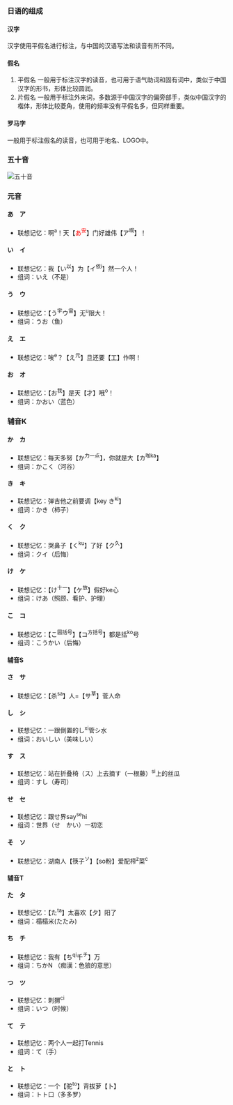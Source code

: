 ### 日语的组成
#### 汉字
汉字使用平假名进行标注，与中国的汉语写法和读音有所不同。
#### 假名
1. 平假名
一般用于标注汉字的读音，也可用于语气助词和固有词中，类似于中国汉字的形书，形体比较圆润。
2. 片假名
一般用于标注外来词，多数源于中国汉字的偏旁部手，类似中国汉字的楷体，形体比较菱角，使用的频率没有平假名多，但同样重要。
#### 罗马字
一般用于标注假名的读音，也可用于地名、LOGO中。
### 五十音
![五十音](https://timgsa.baidu.com/timg?image&quality=80&size=b9999_10000&sec=1586850390442&di=33f8697b67a8895802ea8b56a070b35d&imgtype=0&src=http%3A%2F%2Fh.hiphotos.baidu.com%2Fzhidao%2Fpic%2Fitem%2Fb90e7bec54e736d140c1a8b59a504fc2d46269b8.jpg)

### 元音
#### あ　ア
* 联想记忆：啊<sup>a</sup>！天【<font color=#FF0000 >あ<sup>安</sup></font>】门好雄伟【ア<sup>啊</sup>】！

#### い　イ
* 联想记忆：我【い<sup>以</sup>】为【イ<sup>依i</sup>】然一个人！
* 组词：いえ（不是）

#### う　ウ
* 联想记忆：【う<sup>宇</sup>ウ<sup>宙</sup>】无<sup>u</sup>限大！
* 组词：うお（鱼）

#### え　エ
* 联想记忆：唉<sup>e</sup>？【え<sup>元</sup>】旦还要【工】作啊！

#### お　オ
* 联想记忆：【お<sup>我</sup>】是天【才】哦<sup>o</sup>！
* 组词：かおい（蓝色）

### 辅音K
#### か　カ
* 联想记忆：每天多努【か<sup>力一点</sup>】，你就是大【カ<sup>咖ka</sup>】
* 组词：かこく（河谷）

#### き　キ
* 联想记忆：弹吉他之前要调【key き<sup>ki</sup>】
* 组词：かき（柿子）

#### く　ク
* 联想记忆：哭鼻子【く<sup>ku</sup>】了好【ク<sup>久</sup>】
* 组词：クイ（后悔）

#### け　ケ
* 联想记忆：【け<sup>十一</sup>】【ケ<sup>放</sup>】假好ke心
* 组词：けあ（照顾、看护、护理）

#### こ　コ
* 联想记忆：【こ<sup>圆括号</sup>】【コ<sup>方括号</sup>】都是括<sup>ko</sup>号
* 组词：こうかい（后悔）

#### 辅音S
#### さ　サ
* 联想记忆：【杀<sup>sa</sup>】人=【サ<sup>草</sup>】菅人命

#### し　シ
* 联想记忆：一跟倒置的し<sup>xi</sup>管シ水
* 组词：おいしい（美味しい）

#### す　ス
* 联想记忆：站在折叠椅（ス）上去摘す（一根藤）<sup>si</sup>上的丝瓜
* 组词：すし（寿司）

#### せ　セ
* 联想记忆：跟せ界say<sup>se</sup>hi
* 组词：世界（せ　かい）一初恋
#### そ　ソ
* 联想记忆：湖南人【筷子<sup>ソ</sup>】【so粉】爱配榨<sup>z</sup>菜<sup>c</sup>

#### 辅音T
#### た　タ
* 联想记忆：【た<sup>ta</sup>】太喜欢【夕】阳了
* 组词：榻榻米(たたみ)

#### ち　チ
* 联想记忆：我有【ち<sup>qi</sup>千<sup>チ</sup>】万
* 组词：ちかN （痴漢：色狼的意思）

#### つ　ツ
* 联想记忆：刺猬<sup>ci</sup>
* 组词：いつ（时候）

#### て　テ
* 联想记忆：两个人一起打Tennis
* 组词：て（手）
#### と　ト
* 联想记忆：一个【驼<sup>to</sup>】背拔萝【卜】
* 组词：トト口（多多罗）
